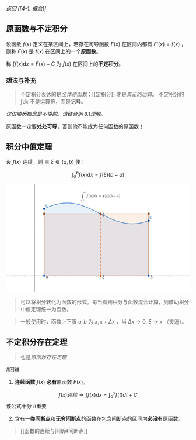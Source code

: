 *返回 [[4-1. 概念]]*

## 原函数与不定积分

设函数 $f(x)$ 定义在某区间上，若存在可导函数 $F(x)$ 在区间内都有 $F’(x) = f(x)$ ，则称 $F(x)$ 是 $f(x)$ 在区间上的一个**原函数**。

称 $\int f(x) \mathrm dx = F(x)+C$ 为 $f(x)$ 在区间上的**不定积分**。

### 想法与补充

> 不定积分表达的是*全体原函数*；[[定积分]] 才是*真正的运算*。
> 不定积分的 $\int \mathrm dx$ 不是运算符，而是**记号**。

*仅仅熟悉概念是不够的。请结合例 8.1理解。*

原函数一定要**处处可导**，否则他不能成为任何函数的原函数！

## 积分中值定理

设 $f(x)$ 连续，则 $\exists ~ \xi \in (a,b)$ 使：

$$\int_a^b f(x) \mathrm dx = f(\xi)(b-a)$$

![intergral_mid](/assets/int_midpoint.jpg)

> 可以将积分转化为函数的形式。每当看到积分与函数混合计算，则借助积分中值定理统一为函数。

> 一般使用时，函数上下限 $a,b$ 为 $x, x+\Delta x$ ，当 $\Delta x \to 0, ~ \xi \to x$ （夹逼）。

## 不定积分存在定理

> 也是*原函数存在定理*

#困难 

1. **连续函数** $f(x)$ **必有**原函数 $F(x)$。

$$
f(x) 连续 \Rightarrow \int f(x) \mathrm dx = \int_a^x f(t)dt + C
$$
该公式十分 #重要 

2. 含有**一类间断点**和**无穷间断点**的函数在包含间断点的区间内**必没有**原函数。
> [[函数的连续与间断#间断点]]